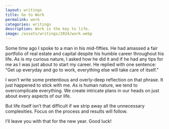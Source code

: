 ```yaml
---
layout: writings
title: Go to Work
permalink: work
categories: writings
description: Work is the key to life.
image: /assets/writings/2024/work.webp
---
```


Some time ago I spoke to a man in his mid-fifties.
He had amassed a fair portfolio of real estate and capital despite his humble career throughout his life.
As is my curious nature, I asked how he did it and if he had any tips for me as I was just about to start my career.
He replied with one sentence: “Get up everyday and go to work, everything else will take care of itself.”

I won’t write some pretentious and overly-deep reflection on that phrase.
It just happened to stick with me.
As is human nature, we tend to overcomplicate everything.
We create intricate plans in our heads on just about every aspects of our life.

But life itself isn’t that difficult if we strip away all the unnecessary complexities.
Focus on the process and results will follow.

I’ll leave you with that for the new year.
Good luck!
